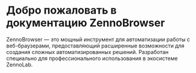 # Добро пожаловать в документацию ZennoBrowser

ZennoBrowser — это мощный инструмент для автоматизации работы с веб-браузерами, предоставляющий расширенные возможности для создания сложных автоматизированных решений. Разработан специально для профессионального использования в экосистеме ZennoLab.